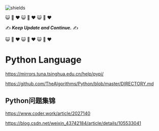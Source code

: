 ![shields](https://img.shields.io/badge/Docs-Updating-red)

:smiley_cat: :dash: :heart: :smiley_cat: :dash: :heart: :smiley_cat: :dash: :heart:

:writing_hand: ***Keep Update and Continue.*** :writing_hand:

:smiley_cat: :dash: :heart: :smiley_cat: :dash: :heart: :smiley_cat: :dash: :heart:

# Python Language

https://mirrors.tuna.tsinghua.edu.cn/help/pypi/

https://github.com/TheAlgorithms/Python/blob/master/DIRECTORY.md

## Python问题集锦
https://www.coder.work/article/2027140

https://blog.csdn.net/weixin_43742184/article/details/105533041

